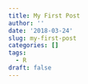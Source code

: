 ```yaml
---
title: My First Post
author: ''
date: '2018-03-24'
slug: my-first-post
categories: []
tags:
  - R
draft: false
---
```



